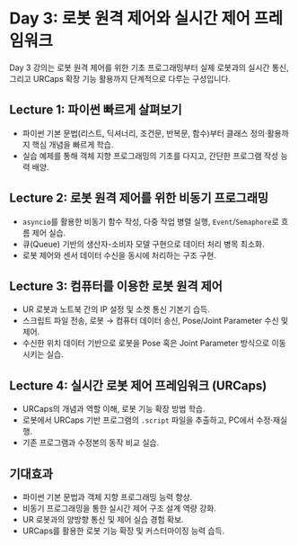 # Day 3: 로봇 원격 제어와 실시간 제어 프레임워크
Day 3 강의는 로봇 원격 제어를 위한 기초 프로그래밍부터 실제 로봇과의 실시간 통신, 그리고 URCaps 확장 기능 활용까지 단계적으로 다루는 구성입니다.

## Lecture 1: 파이썬 빠르게 살펴보기
- 파이썬 기본 문법(리스트, 딕셔너리, 조건문, 반복문, 함수)부터 클래스 정의·활용까지 핵심 개념을 빠르게 학습.
- 실습 예제를 통해 객체 지향 프로그래밍의 기초를 다지고, 간단한 프로그램 작성 능력 배양.

## Lecture 2: 로봇 원격 제어를 위한 비동기 프로그래밍
- `asyncio`를 활용한 비동기 함수 작성, 다중 작업 병렬 실행, `Event`/`Semaphore`로 흐름 제어 실습.
- 큐(Queue) 기반의 생산자-소비자 모델 구현으로 데이터 처리 병목 최소화.
- 로봇 제어와 센서 데이터 수신을 동시에 처리하는 구조 구현.

## Lecture 3: 컴퓨터를 이용한 로봇 원격 제어
- UR 로봇과 노트북 간의 IP 설정 및 소켓 통신 기본기 습득.
- 스크립트 파일 전송, 로봇 → 컴퓨터 데이터 송신, Pose/Joint Parameter 수신 및 제어.
- 수신한 위치 데이터 기반으로 로봇을 Pose 혹은 Joint Parameter 방식으로 이동시키는 실습.

## Lecture 4: 실시간 로봇 제어 프레임워크 (URCaps)
- URCaps의 개념과 역할 이해, 로봇 기능 확장 방법 학습.
- 로봇에서 URCaps 기반 프로그램의 `.script` 파일을 추출하고, PC에서 수정·재실행.
- 기존 프로그램과 수정본의 동작 비교 실습.

## 기대효과
- 파이썬 기본 문법과 객체 지향 프로그래밍 능력 향상.
- 비동기 프로그래밍을 통한 실시간 제어 구조 설계 역량 강화.
- UR 로봇과의 양방향 통신 및 제어 실습 경험 확보.
- URCaps를 활용한 로봇 기능 확장 및 커스터마이징 능력 습득.

